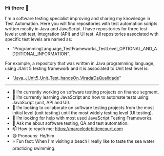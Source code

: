 ### Hi there 👋

I'm a software testing specialist improving and sharing my knowledge in Test Automation.
Here you will find repositories with test automation scripts written mostly in Java and JavaScript.
I have repositories for three test levels: unit test, integration (API) and UI test. All repositories associated with specific test levels are named as:
- "ProgrammingLanguage_TestFrameworks_TestLevel_OPTIONAL_AND_ADDITIONAL_INFORMATION". 

For example, a repository that was written in Java programming language, using JUnit 5 testing framework and it is associated to Unit test level is: 
- "[Java_JUnit5_Unit_Test_handsOn_ViradaDaQualidade](https://github.com/marcelodebittencourt/Java_JUnit5_Unit_Test_handsOn_ViradaDaQualidade)"
--------
- 🔭 I’m currently working on software testing projects on finance segment.
- 🌱 I’m currently learning JavaScript and how to automate tests using JavaScript (unit, API and UI).
- 👯 I’m looking to collaborate on software testing projects from the most initial level (unit testing) until the most widely testing level (UI testing).
- 🤔 I’m looking for help with most used JavaScript Testing Frameworks.
- 💬 Ask me about software testing, QA and test automation.
- 📫 How to reach me: https://marcelodebittencourt.com
- 😄 Pronouns: He/him
- ⚡ Fun fact: When I'm visiting a beach I really like to taste the sea water practicing swimming.
